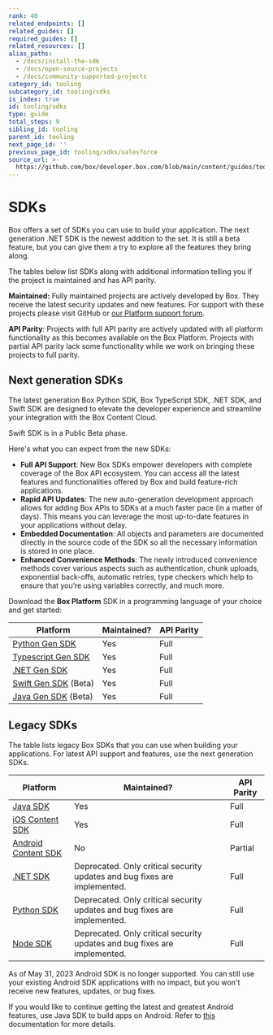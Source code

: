 ```yaml
---
rank: 40
related_endpoints: []
related_guides: []
required_guides: []
related_resources: []
alias_paths:
  - /docs/install-the-sdk
  - /docs/open-source-projects
  - /docs/community-supported-projects
category_id: tooling
subcategory_id: tooling/sdks
is_index: true
id: tooling/sdks
type: guide
total_steps: 9
sibling_id: tooling
parent_id: tooling
next_page_id: ''
previous_page_id: tooling/sdks/salesforce
source_url: >-
  https://github.com/box/developer.box.com/blob/main/content/guides/tooling/sdks/index.md
---
```

# SDKs

Box offers a set of SDKs
you can use to build your application.
The next generation .NET SDK is the
newest addition to the set.
It is still a beta feature, but you can
give them a try to explore all the
features they bring along.

<Message type='notice'>

The tables below list SDKs along with additional information
telling you if the project is maintained and has API
parity.

**Maintained:** Fully maintained projects are actively developed by Box. They
receive the latest security updates and new features. For support with these
projects please visit GitHub or [our Platform support forum][forum].

**API Parity**: Projects with full API parity are actively updated with all
platform functionality as this becomes available on the Box Platform. Projects
with partial API parity lack some functionality while we work on bringing
these projects to full parity.

</Message>

## Next generation SDKs

The latest generation Box Python SDK, Box TypeScript
SDK, .NET SDK, and Swift SDK are designed to elevate the developer
experience and streamline your integration
with the Box Content Cloud.

<Message type='notice'>

Swift SDK is in a Public Beta phase.

</Message>

Here's what you can expect from the new SDKs:

- **Full API Support**: New Box SDKs empower developers with complete coverage of the Box API ecosystem. You can access all the latest features and functionalities offered by Box and build feature-rich applications.
- **Rapid API Updates**: The new auto-generation development approach allows for adding Box APIs to SDKs at a much faster pace (in a matter of days). This means you can leverage the most up-to-date features in your applications without delay.
- **Embedded Documentation**: All objects and parameters are documented directly in the source code of the SDK so all the necessary information is stored in one place.
- **Enhanced Convenience Methods**: The newly introduced convenience methods cover various aspects such as authentication, chunk uploads, exponential back-offs, automatic retries, type checkers which help to ensure that you’re using variables correctly, and much more.

Download the **Box Platform** SDK in a programming language of your choice and get started:

| Platform                            | Maintained? | API Parity |
| ----------------------------------- | ----------- | ---------- |
| [Python Gen SDK][pythongensdk]      |     Yes     |    Full    |
| [Typescript Gen SDK][tsgensdk]      |     Yes     |    Full    |
| [.NET Gen SDK][dotnetgensdk]        |     Yes     |    Full    |
| [Swift Gen SDK][swiftgensdk] (Beta) |     Yes     |    Full    |
| [Java Gen SDK][javagensdk] (Beta)   |     Yes     |    Full    |

## Legacy SDKs

The table lists legacy Box SDKs that you can use when building your
applications. For latest API support and features, use the next
generation SDKs.

| Platform   |  Maintained?  | API Parity |
| --- | ------- |-------- |
| [Java SDK][javasdk]   | Yes |    Full    |
| [iOS Content SDK][iossdk]   |   Yes    |    Full    |
| [Android Content SDK][androidsdk] |   No   |  Partial   |
| [.NET SDK][dotnetsdk]             | Deprecated. Only critical security updates and bug fixes are implemented.            |    Full    |
| [Python SDK][pythonsdk]           | Deprecated. Only critical security updates and bug fixes are implemented.            |    Full    |
| [Node SDK][nodesdk]               | Deprecated. Only critical security updates and bug fixes are implemented.            |    Full    |

<Message type='warning'>

As of May 31, 2023 Android SDK is no
longer supported. You can still
use your existing Android SDK applications
with no impact, but you won't receive new features,
updates, or bug fixes.

If you would like to continue getting the
latest and greatest Android features, use Java SDK to
build apps on Android.
Refer to [this][android-docs] documentation for more details.

</Message>

<!-- i18n-enable localize-links -->

[javasdk]: https://github.com/box/box-java-sdk
[dotnetsdk]: https://github.com/box/box-windows-sdk-v2
[pythonsdk]: https://github.com/box/box-python-sdk
[nodesdk]: https://github.com/box/box-node-sdk
[iossdk]: https://github.com/box/box-ios-sdk
[androidsdk]: https://github.com/box/box-android-sdk
[pythongensdk]: https://github.com/box/box-python-sdk-gen
[tsgensdk]: https://github.com/box/box-typescript-sdk-gen
[dotnetgensdk]: https://github.com/box/box-dotnet-sdk-gen
[swiftgensdk]: https://github.com/box/box-swift-sdk-gen
[javagensdk]: https://github.com/box/box-java-sdk-gen
[android-docs]: https://github.com/box/box-java-sdk/blob/main/doc/android.md
[forum]: https://support.box.com/hc/en-us/community/topics/360001932973-Platform-and-Developer-Forum

<!-- i18n-disable localize-links -->